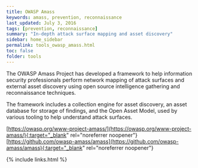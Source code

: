 ```yaml
---
title: OWASP Amass
keywords: amass, prevention, reconnaissance
last_updated: July 3, 2016
tags: [prevention, reconnaissance] 
summary: "In-depth attack surface mapping and asset discovery"
sidebar: home_sidebar
permalink: tools_owasp_amass.html
toc: false
folder: tools
---
```


The OWASP Amass Project has developed a framework to help information security professionals perform network mapping of attack surfaces and external asset discovery using open source intelligence gathering and reconnaissance techniques.

The framework includes a collection engine for asset discovery, an asset database for storage of findings, and the Open Asset Model, used by various tooling to help understand attack surfaces.

[https://owasp.org/www-project-amass/](https://owasp.org/www-project-amass/){:target="_blank" rel="noreferrer noopener"}
[https://github.com/owasp-amass/amass](https://github.com/owasp-amass/amass){:target="_blank" rel="noreferrer noopener"}



{% include links.html %}

